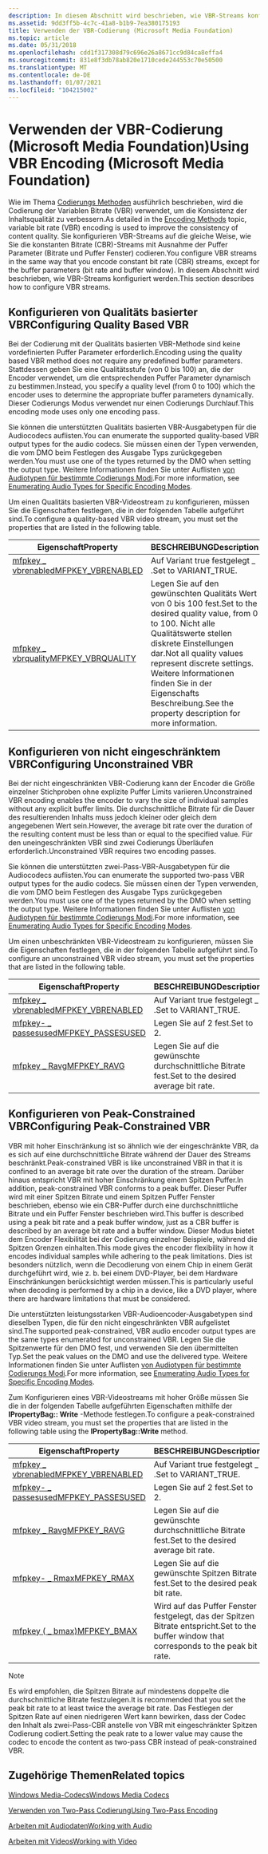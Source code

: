 ```yaml
---
description: In diesem Abschnitt wird beschrieben, wie VBR-Streams konfiguriert werden.
ms.assetid: 9dd3ff5b-4c7c-41a8-b1b9-7ea380175193
title: Verwenden der VBR-Codierung (Microsoft Media Foundation)
ms.topic: article
ms.date: 05/31/2018
ms.openlocfilehash: cdd1f317308d79c696e26a8671cc9d84ca8effa4
ms.sourcegitcommit: 831e8f3db78ab820e1710cede244553c70e50500
ms.translationtype: MT
ms.contentlocale: de-DE
ms.lasthandoff: 01/07/2021
ms.locfileid: "104215002"
---
```

# <a name="using-vbr-encoding-microsoft-media-foundation"></a><span data-ttu-id="011cd-103">Verwenden der VBR-Codierung (Microsoft Media Foundation)</span><span class="sxs-lookup"><span data-stu-id="011cd-103">Using VBR Encoding (Microsoft Media Foundation)</span></span>

<span data-ttu-id="011cd-104">Wie im Thema [Codierungs Methoden](encodingmethods.md) ausführlich beschrieben, wird die Codierung der Variablen Bitrate (VBR) verwendet, um die Konsistenz der Inhaltsqualität zu verbessern.</span><span class="sxs-lookup"><span data-stu-id="011cd-104">As detailed in the [Encoding Methods](encodingmethods.md) topic, variable bit rate (VBR) encoding is used to improve the consistency of content quality.</span></span> <span data-ttu-id="011cd-105">Sie konfigurieren VBR-Streams auf die gleiche Weise, wie Sie die konstanten Bitrate (CBR)-Streams mit Ausnahme der Puffer Parameter (Bitrate und Puffer Fenster) codieren.</span><span class="sxs-lookup"><span data-stu-id="011cd-105">You configure VBR streams in the same way that you encode constant bit rate (CBR) streams, except for the buffer parameters (bit rate and buffer window).</span></span> <span data-ttu-id="011cd-106">In diesem Abschnitt wird beschrieben, wie VBR-Streams konfiguriert werden.</span><span class="sxs-lookup"><span data-stu-id="011cd-106">This section describes how to configure VBR streams.</span></span>

## <a name="configuring-quality-based-vbr"></a><span data-ttu-id="011cd-107">Konfigurieren von Qualitäts basierter VBR</span><span class="sxs-lookup"><span data-stu-id="011cd-107">Configuring Quality Based VBR</span></span>

<span data-ttu-id="011cd-108">Bei der Codierung mit der Qualitäts basierten VBR-Methode sind keine vordefinierten Puffer Parameter erforderlich.</span><span class="sxs-lookup"><span data-stu-id="011cd-108">Encoding using the quality based VBR method does not require any predefined buffer parameters.</span></span> <span data-ttu-id="011cd-109">Stattdessen geben Sie eine Qualitätsstufe (von 0 bis 100) an, die der Encoder verwendet, um die entsprechenden Puffer Parameter dynamisch zu bestimmen.</span><span class="sxs-lookup"><span data-stu-id="011cd-109">Instead, you specify a quality level (from 0 to 100) which the encoder uses to determine the appropriate buffer parameters dynamically.</span></span> <span data-ttu-id="011cd-110">Dieser Codierungs Modus verwendet nur einen Codierungs Durchlauf.</span><span class="sxs-lookup"><span data-stu-id="011cd-110">This encoding mode uses only one encoding pass.</span></span>

<span data-ttu-id="011cd-111">Sie können die unterstützten Qualitäts basierten VBR-Ausgabetypen für die Audiocodecs auflisten.</span><span class="sxs-lookup"><span data-stu-id="011cd-111">You can enumerate the supported quality-based VBR output types for the audio codecs.</span></span> <span data-ttu-id="011cd-112">Sie müssen einen der Typen verwenden, die vom DMO beim Festlegen des Ausgabe Typs zurückgegeben werden.</span><span class="sxs-lookup"><span data-stu-id="011cd-112">You must use one of the types returned by the DMO when setting the output type.</span></span> <span data-ttu-id="011cd-113">Weitere Informationen finden Sie unter Auflisten [von Audiotypen für bestimmte Codierungs Modi](enumeratingaudiotypesforspecificencodingmodes.md).</span><span class="sxs-lookup"><span data-stu-id="011cd-113">For more information, see [Enumerating Audio Types for Specific Encoding Modes](enumeratingaudiotypesforspecificencodingmodes.md).</span></span>

<span data-ttu-id="011cd-114">Um einen Qualitäts basierten VBR-Videostream zu konfigurieren, müssen Sie die Eigenschaften festlegen, die in der folgenden Tabelle aufgeführt sind.</span><span class="sxs-lookup"><span data-stu-id="011cd-114">To configure a quality-based VBR video stream, you must set the properties that are listed in the following table.</span></span>



| <span data-ttu-id="011cd-115">Eigenschaft</span><span class="sxs-lookup"><span data-stu-id="011cd-115">Property</span></span>                                            | <span data-ttu-id="011cd-116">BESCHREIBUNG</span><span class="sxs-lookup"><span data-stu-id="011cd-116">Description</span></span>                                                                                                                                             |
|-----------------------------------------------------|---------------------------------------------------------------------------------------------------------------------------------------------------------|
| [<span data-ttu-id="011cd-117">mfpkey \_ vbrenabled</span><span class="sxs-lookup"><span data-stu-id="011cd-117">MFPKEY\_VBRENABLED</span></span>](mfpkey-vbrenabledproperty.md) | <span data-ttu-id="011cd-118">Auf Variant true festgelegt \_ .</span><span class="sxs-lookup"><span data-stu-id="011cd-118">Set to VARIANT\_TRUE.</span></span>                                                                                                                                   |
| [<span data-ttu-id="011cd-119">mfpkey \_ vbrquality</span><span class="sxs-lookup"><span data-stu-id="011cd-119">MFPKEY\_VBRQUALITY</span></span>](mfpkey-vbrqualityproperty.md) | <span data-ttu-id="011cd-120">Legen Sie auf den gewünschten Qualitäts Wert von 0 bis 100 fest.</span><span class="sxs-lookup"><span data-stu-id="011cd-120">Set to the desired quality value, from 0 to 100.</span></span> <span data-ttu-id="011cd-121">Nicht alle Qualitätswerte stellen diskrete Einstellungen dar.</span><span class="sxs-lookup"><span data-stu-id="011cd-121">Not all quality values represent discrete settings.</span></span> <span data-ttu-id="011cd-122">Weitere Informationen finden Sie in der Eigenschafts Beschreibung.</span><span class="sxs-lookup"><span data-stu-id="011cd-122">See the property description for more information.</span></span> |



 

## <a name="configuring-unconstrained-vbr"></a><span data-ttu-id="011cd-123">Konfigurieren von nicht eingeschränktem VBR</span><span class="sxs-lookup"><span data-stu-id="011cd-123">Configuring Unconstrained VBR</span></span>

<span data-ttu-id="011cd-124">Bei der nicht eingeschränkten VBR-Codierung kann der Encoder die Größe einzelner Stichproben ohne explizite Puffer Limits variieren.</span><span class="sxs-lookup"><span data-stu-id="011cd-124">Unconstrained VBR encoding enables the encoder to vary the size of individual samples without any explicit buffer limits.</span></span> <span data-ttu-id="011cd-125">Die durchschnittliche Bitrate für die Dauer des resultierenden Inhalts muss jedoch kleiner oder gleich dem angegebenen Wert sein.</span><span class="sxs-lookup"><span data-stu-id="011cd-125">However, the average bit rate over the duration of the resulting content must be less than or equal to the specified value.</span></span> <span data-ttu-id="011cd-126">Für den uneingeschränkten VBR sind zwei Codierungs Überläufen erforderlich.</span><span class="sxs-lookup"><span data-stu-id="011cd-126">Unconstrained VBR requires two encoding passes.</span></span>

<span data-ttu-id="011cd-127">Sie können die unterstützten zwei-Pass-VBR-Ausgabetypen für die Audiocodecs auflisten.</span><span class="sxs-lookup"><span data-stu-id="011cd-127">You can enumerate the supported two-pass VBR output types for the audio codecs.</span></span> <span data-ttu-id="011cd-128">Sie müssen einen der Typen verwenden, die vom DMO beim Festlegen des Ausgabe Typs zurückgegeben werden.</span><span class="sxs-lookup"><span data-stu-id="011cd-128">You must use one of the types returned by the DMO when setting the output type.</span></span> <span data-ttu-id="011cd-129">Weitere Informationen finden Sie unter Auflisten [von Audiotypen für bestimmte Codierungs Modi](enumeratingaudiotypesforspecificencodingmodes.md).</span><span class="sxs-lookup"><span data-stu-id="011cd-129">For more information, see [Enumerating Audio Types for Specific Encoding Modes](enumeratingaudiotypesforspecificencodingmodes.md).</span></span>

<span data-ttu-id="011cd-130">Um einen unbeschränkten VBR-Videostream zu konfigurieren, müssen Sie die Eigenschaften festlegen, die in der folgenden Tabelle aufgeführt sind.</span><span class="sxs-lookup"><span data-stu-id="011cd-130">To configure an unconstrained VBR video stream, you must set the properties that are listed in the following table.</span></span>



| <span data-ttu-id="011cd-131">Eigenschaft</span><span class="sxs-lookup"><span data-stu-id="011cd-131">Property</span></span>                                            | <span data-ttu-id="011cd-132">BESCHREIBUNG</span><span class="sxs-lookup"><span data-stu-id="011cd-132">Description</span></span>                          |
|-----------------------------------------------------|--------------------------------------|
| [<span data-ttu-id="011cd-133">mfpkey \_ vbrenabled</span><span class="sxs-lookup"><span data-stu-id="011cd-133">MFPKEY\_VBRENABLED</span></span>](mfpkey-vbrenabledproperty.md) | <span data-ttu-id="011cd-134">Auf Variant true festgelegt \_ .</span><span class="sxs-lookup"><span data-stu-id="011cd-134">Set to VARIANT\_TRUE.</span></span>                |
| [<span data-ttu-id="011cd-135">mfpkey- \_ passesused</span><span class="sxs-lookup"><span data-stu-id="011cd-135">MFPKEY\_PASSESUSED</span></span>](mfpkey-passesusedproperty.md) | <span data-ttu-id="011cd-136">Legen Sie auf 2 fest.</span><span class="sxs-lookup"><span data-stu-id="011cd-136">Set to 2.</span></span>                            |
| [<span data-ttu-id="011cd-137">mfpkey \_ Ravg</span><span class="sxs-lookup"><span data-stu-id="011cd-137">MFPKEY\_RAVG</span></span>](mfpkey-ravgproperty.md)             | <span data-ttu-id="011cd-138">Legen Sie auf die gewünschte durchschnittliche Bitrate fest.</span><span class="sxs-lookup"><span data-stu-id="011cd-138">Set to the desired average bit rate.</span></span> |



 

## <a name="configuring-peak-constrained-vbr"></a><span data-ttu-id="011cd-139">Konfigurieren von Peak-Constrained VBR</span><span class="sxs-lookup"><span data-stu-id="011cd-139">Configuring Peak-Constrained VBR</span></span>

<span data-ttu-id="011cd-140">VBR mit hoher Einschränkung ist so ähnlich wie der eingeschränkte VBR, da es sich auf eine durchschnittliche Bitrate während der Dauer des Streams beschränkt.</span><span class="sxs-lookup"><span data-stu-id="011cd-140">Peak-constrained VBR is like unconstrained VBR in that it is confined to an average bit rate over the duration of the stream.</span></span> <span data-ttu-id="011cd-141">Darüber hinaus entspricht VBR mit hoher Einschränkung einem Spitzen Puffer.</span><span class="sxs-lookup"><span data-stu-id="011cd-141">In addition, peak-constrained VBR conforms to a peak buffer.</span></span> <span data-ttu-id="011cd-142">Dieser Puffer wird mit einer Spitzen Bitrate und einem Spitzen Puffer Fenster beschrieben, ebenso wie ein CBR-Puffer durch eine durchschnittliche Bitrate und ein Puffer Fenster beschrieben wird.</span><span class="sxs-lookup"><span data-stu-id="011cd-142">This buffer is described using a peak bit rate and a peak buffer window, just as a CBR buffer is described by an average bit rate and a buffer window.</span></span> <span data-ttu-id="011cd-143">Dieser Modus bietet dem Encoder Flexibilität bei der Codierung einzelner Beispiele, während die Spitzen Grenzen einhalten.</span><span class="sxs-lookup"><span data-stu-id="011cd-143">This mode gives the encoder flexibility in how it encodes individual samples while adhering to the peak limitations.</span></span> <span data-ttu-id="011cd-144">Dies ist besonders nützlich, wenn die Decodierung von einem Chip in einem Gerät durchgeführt wird, wie z. b. bei einem DVD-Player, bei dem Hardware Einschränkungen berücksichtigt werden müssen.</span><span class="sxs-lookup"><span data-stu-id="011cd-144">This is particularly useful when decoding is performed by a chip in a device, like a DVD player, where there are hardware limitations that must be considered.</span></span>

<span data-ttu-id="011cd-145">Die unterstützten leistungsstarken VBR-Audioencoder-Ausgabetypen sind dieselben Typen, die für den nicht eingeschränkten VBR aufgelistet sind.</span><span class="sxs-lookup"><span data-stu-id="011cd-145">The supported peak-constrained, VBR audio encoder output types are the same types enumerated for unconstrained VBR.</span></span> <span data-ttu-id="011cd-146">Legen Sie die Spitzenwerte für den DMO fest, und verwenden Sie den übermittelten Typ.</span><span class="sxs-lookup"><span data-stu-id="011cd-146">Set the peak values on the DMO and use the delivered type.</span></span> <span data-ttu-id="011cd-147">Weitere Informationen finden Sie unter Auflisten [von Audiotypen für bestimmte Codierungs Modi](enumeratingaudiotypesforspecificencodingmodes.md).</span><span class="sxs-lookup"><span data-stu-id="011cd-147">For more information, see [Enumerating Audio Types for Specific Encoding Modes](enumeratingaudiotypesforspecificencodingmodes.md).</span></span>

<span data-ttu-id="011cd-148">Zum Konfigurieren eines VBR-Videostreams mit hoher Größe müssen Sie die in der folgenden Tabelle aufgeführten Eigenschaften mithilfe der **IPropertyBag:: Write** -Methode festlegen.</span><span class="sxs-lookup"><span data-stu-id="011cd-148">To configure a peak-constrained VBR video stream, you must set the properties that are listed in the following table using the **IPropertyBag::Write** method.</span></span>



| <span data-ttu-id="011cd-149">Eigenschaft</span><span class="sxs-lookup"><span data-stu-id="011cd-149">Property</span></span>                                            | <span data-ttu-id="011cd-150">BESCHREIBUNG</span><span class="sxs-lookup"><span data-stu-id="011cd-150">Description</span></span>                                                     |
|-----------------------------------------------------|-----------------------------------------------------------------|
| [<span data-ttu-id="011cd-151">mfpkey \_ vbrenabled</span><span class="sxs-lookup"><span data-stu-id="011cd-151">MFPKEY\_VBRENABLED</span></span>](mfpkey-vbrenabledproperty.md) | <span data-ttu-id="011cd-152">Auf Variant true festgelegt \_ .</span><span class="sxs-lookup"><span data-stu-id="011cd-152">Set to VARIANT\_TRUE.</span></span>                                           |
| [<span data-ttu-id="011cd-153">mfpkey- \_ passesused</span><span class="sxs-lookup"><span data-stu-id="011cd-153">MFPKEY\_PASSESUSED</span></span>](mfpkey-passesusedproperty.md) | <span data-ttu-id="011cd-154">Legen Sie auf 2 fest.</span><span class="sxs-lookup"><span data-stu-id="011cd-154">Set to 2.</span></span>                                                       |
| [<span data-ttu-id="011cd-155">mfpkey \_ Ravg</span><span class="sxs-lookup"><span data-stu-id="011cd-155">MFPKEY\_RAVG</span></span>](mfpkey-ravgproperty.md)             | <span data-ttu-id="011cd-156">Legen Sie auf die gewünschte durchschnittliche Bitrate fest.</span><span class="sxs-lookup"><span data-stu-id="011cd-156">Set to the desired average bit rate.</span></span>                            |
| [<span data-ttu-id="011cd-157">mfpkey- \_ Rmax</span><span class="sxs-lookup"><span data-stu-id="011cd-157">MFPKEY\_RMAX</span></span>](mfpkey-rmaxproperty.md)             | <span data-ttu-id="011cd-158">Legen Sie auf die gewünschte Spitzen Bitrate fest.</span><span class="sxs-lookup"><span data-stu-id="011cd-158">Set to the desired peak bit rate.</span></span>                               |
| [<span data-ttu-id="011cd-159">mfpkey ( \_ bmax)</span><span class="sxs-lookup"><span data-stu-id="011cd-159">MFPKEY\_BMAX</span></span>](mfpkey-bmaxproperty.md)             | <span data-ttu-id="011cd-160">Wird auf das Puffer Fenster festgelegt, das der Spitzen Bitrate entspricht.</span><span class="sxs-lookup"><span data-stu-id="011cd-160">Set to the buffer window that corresponds to the peak bit rate.</span></span> |



 

> [!Note]  
> <span data-ttu-id="011cd-161">Es wird empfohlen, die Spitzen Bitrate auf mindestens doppelte die durchschnittliche Bitrate festzulegen.</span><span class="sxs-lookup"><span data-stu-id="011cd-161">It is recommended that you set the peak bit rate to at least twice the average bit rate.</span></span> <span data-ttu-id="011cd-162">Das Festlegen der Spitzen Rate auf einen niedrigeren Wert kann bewirken, dass der Codec den Inhalt als zwei-Pass-CBR anstelle von VBR mit eingeschränkter Spitzen Codierung codiert.</span><span class="sxs-lookup"><span data-stu-id="011cd-162">Setting the peak rate to a lower value may cause the codec to encode the content as two-pass CBR instead of peak-constrained VBR.</span></span>

 

## <a name="related-topics"></a><span data-ttu-id="011cd-163">Zugehörige Themen</span><span class="sxs-lookup"><span data-stu-id="011cd-163">Related topics</span></span>

<dl> <dt>

[<span data-ttu-id="011cd-164">Windows Media-Codecs</span><span class="sxs-lookup"><span data-stu-id="011cd-164">Windows Media Codecs</span></span>](windows-media-codecs.md)
</dt> <dt>

[<span data-ttu-id="011cd-165">Verwenden von Two-Pass Codierung</span><span class="sxs-lookup"><span data-stu-id="011cd-165">Using Two-Pass Encoding</span></span>](usingtwoencodingpasses.md)
</dt> <dt>

[<span data-ttu-id="011cd-166">Arbeiten mit Audiodaten</span><span class="sxs-lookup"><span data-stu-id="011cd-166">Working with Audio</span></span>](workingwithaudio.md)
</dt> <dt>

[<span data-ttu-id="011cd-167">Arbeiten mit Videos</span><span class="sxs-lookup"><span data-stu-id="011cd-167">Working with Video</span></span>](workingwithvideo.md)
</dt> </dl>

 

 



